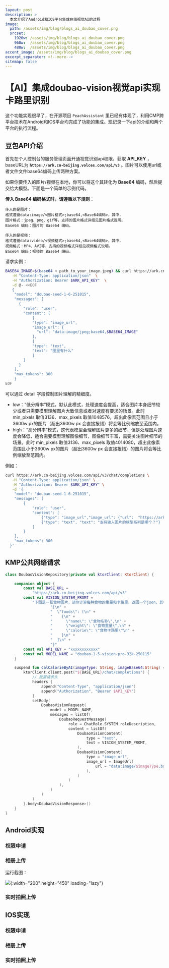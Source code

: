 ```yaml
---
layout: post
description: > 
  本文介绍了Android和IOS平台集成在线视觉AI的过程
image: 
  path: /assets/img/blog/blogs_ai_doubao_cover.png
  srcset: 
    1920w: /assets/img/blog/blogs_ai_doubao_cover.png
    960w:  /assets/img/blog/blogs_ai_doubao_cover.png
    480w:  /assets/img/blog/blogs_ai_doubao_cover.png
accent_image: /assets/img/blog/blogs_ai_doubao_cover.png
excerpt_separator: <!--more-->
sitemap: false
---
```

# 【AI】集成doubao-vision视觉api实现卡路里识别
这个功能实现很早了，在开源项目 `PeachAssistant` 里已经有体现了，利用CMP跨平台技术在Android和IOS平台均完成了功能的集成。现记录一下api的介绍和两个平台的执行流程。
## 豆包API介绍
首先在个人控制台的服务管理页面开通视觉识别api权限，获取 **API_KEY** ，baseURL为 **`https://ark.cn-beijing.volces.com/api/v3`** 。图片可以使用url或者文件文件base64编码上传两种方案。

如果你要传入的图片/视频在本地，你可以将这个其转化为 **Base64** 编码，然后提交给大模型。下面是一个简单的示例代码。

**传入 Base64 编码格式时，请遵循以下规则**：

```
传入的是图片：
格式遵循data:image/<图片格式>;base64,<Base64编码>，其中，
图片格式：jpeg、png、gif等，支持的图片格式详细见图片格式说明。
Base64 编码：图片的 Base64 编码。

传入的是视频：
格式遵循data:video/<视频格式>;base64,<Base64编码>，其中，
视频格式：MP4、AVI等，支持的视频格式详细见视频格式说明。
Base64 编码：视频的 Base64 编码。
```

请求实例：

```bash
BASE64_IMAGE=$(base64 < path_to_your_image.jpeg) && curl https://ark.cn-beijing.volces.com/api/v3/chat/completions \
   -H "Content-Type: application/json"  \
   -H "Authorization: Bearer $ARK_API_KEY"  \
   -d @- <<EOF
   {
    "model": "doubao-seed-1-6-251015",
    "messages": [
      {
        "role": "user",
        "content": [
            {
            "type": "image_url",
            "image_url": {
              "url": "data:image/jpeg;base64,$BASE64_IMAGE"
            },
            {
            "type": "text",
            "text": "图里有什么"
            }
        ]
      }
    ],
    "max_tokens": 300
    }
EOF
```

可以通过 detail 字段控制图片理解的精细度。
* low：“低分辨率”模式，默认此模式，处理速度会提高，适合图片本身细节较少或者只需要模型理解图片大致信息或者对速度有要求的场景。此时 min_pixels 取值3136、max_pixels 取值1048576，超出此像素范围且小于3600w px的图片（超出3600w px 会直接报错）将会等比例缩放至范围内。
* high：“高分辨率”模式，这代表模型会理解图片更多的细节，但是处理图片速度会降低，适合需要模型理解图像细节，图像细节丰富，需要关注图片细节的场景。此时 min_pixels 取值3136、max_pixels 取值4014080，超出此像素范围且小于3600w px的图片（超出3600w px 会直接报错）的图片将会等比例缩放至范围内。

例如：

```bash
curl https://ark.cn-beijing.volces.com/api/v3/chat/completions \
   -H "Content-Type: application/json" \
   -H "Authorization: Bearer $ARK_API_KEY" \
   -d '{
    "model": "doubao-seed-1-6-251015",
    "messages": [
        {
            "role": "user",
            "content": [                
                {"type": "image_url","image_url": {"url":  "https://ark-project.tos-cn-beijing.volces.com/doc_image/ark_demo_img_1.png"},"detail": "high"},
                {"type": "text", "text": "支持输入图片的模型系列是哪个？"}
            ]
        }
    ],
    "max_tokens": 300
  }'
```

## KMP公共网络请求

```kotlin
class DoubaoVisionRepository(private val ktorClient: KtorClient) {

    companion object {
        const val BASE_URL =
            "https://ark.cn-beijing.volces.com/api/v3"
        const val VISION_SYSTEM_PROMT =
            "下图是一张食物图片，请你计算每种食物的重量和卡路里，返回一个json，其中name为String，weight为Int，calorie为Int（单位千卡），json格式：\n" +
                    "{\n" +
                    "  \"foods\": [\n" +
                    "    {\n" +
                    "      \"name\": \"食物名称\",\n" +
                    "      \"weight\": \"食物重量\",\n" +
                    "      \"calorie\": \"食物卡路里\"\n" +
                    "    }\n" +
                    "  ]\n" +
                    "}"
        const val API_KEY = "xxxxxxxxxxxx"
        const val MODEL_NAME = "doubao-1-5-vision-pro-32k-250115"
    }

    suspend fun calCalorieByAI(imageType: String, imageBase64:String) = withContext(Dispatchers.IO) {
        ktorClient.client.post("${BASE_URL}/chat/completions") {
            // 配置请求头
            headers {
                append("Content-Type", "application/json")
                append("Authorization", "Bearer $API_KEY")
            }
            setBody(
                DoubaoVisionRequest(
                    model = MODEL_NAME,
                    messages = listOf(
                        DoubaoRequestMessage(
                            role = ChatRole.SYSTEM.roleDescription,
                            content = listOf(
                                DoubaoVisionContent(
                                    type = "text",
                                    text = VISION_SYSTEM_PROMT,
                                ),
                                DoubaoVisionContent(
                                    type = "image_url",
                                    image_url = ImageUrl(
                                        url = "data:image/$imageType;base64,$imageBase64"
                                    ),
                                )
                            )
                        ),
                    )
                )
            )
        }.body<DoubaoVisionResponse>()
    }
}
```

## Android实现

### 权限申请

### 相册上传

运行截图：

![](/assets/img/blog/blogs_ai_peachassistant_calorie_success.png){:width="200" height="450" loading="lazy"}

### 实时拍照上传

## IOS实现

### 权限申请

### 相册上传

### 实时拍照上传
